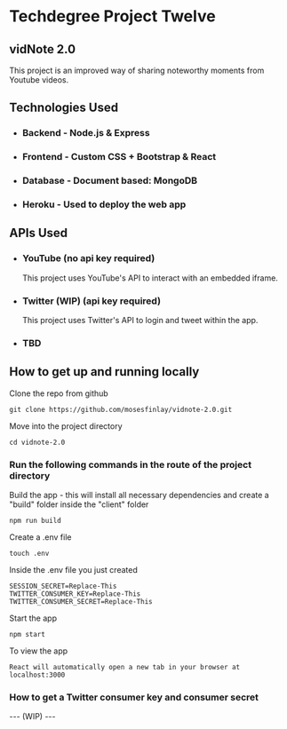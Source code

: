 # Techdegree Project Twelve
## vidNote 2.0

This project is an improved way of sharing noteworthy moments from Youtube videos.

## Technologies Used

- ### Backend - Node.js & Express
- ### Frontend - Custom CSS + Bootstrap & React
- ### Database - Document based: MongoDB
- ### Heroku - Used to deploy the web app

## APIs Used

- ### YouTube (no api key required)
  This project uses YouTube's API to interact with an embedded iframe.

- ### Twitter (WIP) (api key required)
  This project uses Twitter's API to login and tweet within the app.

- ### TBD
  

## How to get up and running locally

Clone the repo from github
```
git clone https://github.com/mosesfinlay/vidnote-2.0.git
```

Move into the project directory
```
cd vidnote-2.0
```

### Run the following commands in the route of the project directory

Build the app - this will install all necessary dependencies and create a "build" folder inside the "client" folder
```
npm run build
```

Create a .env file
```
touch .env
```

Inside the .env file you just created
```
SESSION_SECRET=Replace-This
TWITTER_CONSUMER_KEY=Replace-This
TWITTER_CONSUMER_SECRET=Replace-This
```

Start the app
```
npm start
```

To view the app
```
React will automatically open a new tab in your browser at localhost:3000
```

### How to get a Twitter consumer key and consumer secret

--- (WIP) ---